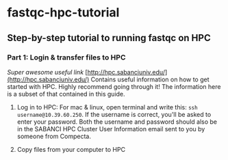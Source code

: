 # fastqc-hpc-tutorial
## Step-by-step tutorial to running fastqc on HPC

### Part 1: Login & transfer files to HPC

*Super awesome useful link* [http://hpc.sabanciuniv.edu/](http://hpc.sabanciuniv.edu/) Contains useful information on how to get started with HPC. Highly recommend going through it! The information here is a subset of that contained in this guide.

1. Log in to HPC: For mac & linux, open terminal and write this: `ssh username@10.39.60.250`. If the username is correct, you'll be asked to enter your password. Both the username and password should also be in the SABANCI HPC Cluster User Information email sent to you by someone from Compecta.

2. Copy files from your computer to HPC





